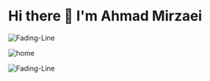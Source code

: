 # Hi there 👋 I'm Ahmad Mirzaei
                                            
![Fading-Line](https://user-images.githubusercontent.com/74038190/212284100-561aa473-3905-4a80-b561-0d28506553ee.gif)

![home](https://user-images.githubusercontent.com/74038190/225813708-98b745f2-7d22-48cf-9150-083f1b00d6c9.gif)

![Fading-Line](https://user-images.githubusercontent.com/74038190/212284100-561aa473-3905-4a80-b561-0d28506553ee.gif)

<!--
**Ahmad-Mirzaei/Ahmad-Mirzaei** is a ✨ _special_ ✨ repository because its `README.md` (this file) appears on your GitHub profile.

Here are some ideas to get you started:

- 🔭 I’m currently working on ...
- 🌱 I’m currently learning ...
- 👯 I’m looking to collaborate on ...
- 🤔 I’m looking for help with ...
- 💬 Ask me about ...
- 📫 How to reach me: ...
- 😄 Pronouns: ...
- ⚡ Fun fact: ...
-->
